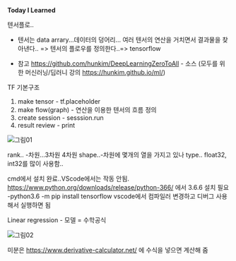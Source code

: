 
**Today I Learned**

텐서플로..

- 텐서는 data arrary...데이터의 덩어리...
여러 텐서의 연산을 거치면서 결과물을 찾아낸다..
=> 텐서의 플로우를 정의한다..=> tensorflow

* 참고
https://github.com/hunkim/DeepLearningZeroToAll - 소스 
(모두를 위한 머신러닝/딥러니 강의 https://hunkim.github.io/ml/)

TF 기본구조
1. make tensor - tf.placeholder
2. make flow(graph) - 연산을 이용한 텐서의 흐름 정의
3. create session -   sesssion.run
4. result review - print

![그림01](.TIL/TensorFlow/IMG/01_base_.PNG)
      
rank.. -차원...3차원 4차원
shape..-차원에 몇개의 열을 가지고 있나
type.. float32, int32를 많이 사용함.. 

cmd에서 설치 완료..VScode에서는 작동 안됨.
https://www.python.org/downloads/release/python-366/ 에서 3.6.6 설치 필요
-python3.6 -m pip install tensorflow
vscode에서 컴파일러 변경하고 디버그 사용해서 실행하면 됨

Linear regression - 모델 = 수학공식

![그림02](.TIL/TensorFlow/IMG/02_linear_regression_cost.PNG)

미분은 https://www.derivative-calculator.net/ 에 수식을 넣으면 계산해 줌


 

